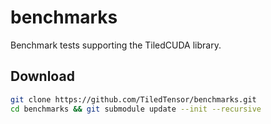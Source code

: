 # benchmarks
Benchmark tests supporting the TiledCUDA library.

## Download

```bash
git clone https://github.com/TiledTensor/benchmarks.git
cd benchmarks && git submodule update --init --recursive
```

